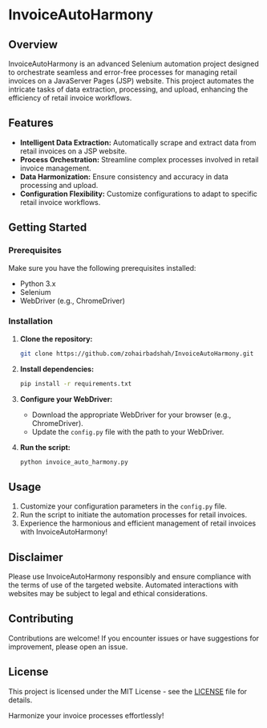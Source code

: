 # InvoiceAutoHarmony

## Overview

InvoiceAutoHarmony is an advanced Selenium automation project designed to orchestrate seamless and error-free processes for managing retail invoices on a JavaServer Pages (JSP) website. This project automates the intricate tasks of data extraction, processing, and upload, enhancing the efficiency of retail invoice workflows.

## Features

- **Intelligent Data Extraction:** Automatically scrape and extract data from retail invoices on a JSP website.
- **Process Orchestration:** Streamline complex processes involved in retail invoice management.
- **Data Harmonization:** Ensure consistency and accuracy in data processing and upload.
- **Configuration Flexibility:** Customize configurations to adapt to specific retail invoice workflows.

## Getting Started

### Prerequisites

Make sure you have the following prerequisites installed:

- Python 3.x
- Selenium
- WebDriver (e.g., ChromeDriver)

### Installation

1. **Clone the repository:**

    ```bash
    git clone https://github.com/zohairbadshah/InvoiceAutoHarmony.git
    ```

2. **Install dependencies:**

    ```bash
    pip install -r requirements.txt
    ```

3. **Configure your WebDriver:**
   - Download the appropriate WebDriver for your browser (e.g., ChromeDriver).
   - Update the `config.py` file with the path to your WebDriver.

4. **Run the script:**

    ```bash
    python invoice_auto_harmony.py
    ```

## Usage

1. Customize your configuration parameters in the `config.py` file.
2. Run the script to initiate the automation processes for retail invoices.
3. Experience the harmonious and efficient management of retail invoices with InvoiceAutoHarmony!

## Disclaimer

Please use InvoiceAutoHarmony responsibly and ensure compliance with the terms of use of the targeted website. Automated interactions with websites may be subject to legal and ethical considerations.

## Contributing

Contributions are welcome! If you encounter issues or have suggestions for improvement, please open an issue.

## License

This project is licensed under the MIT License - see the [LICENSE](LICENSE) file for details.

Harmonize your invoice processes effortlessly!

